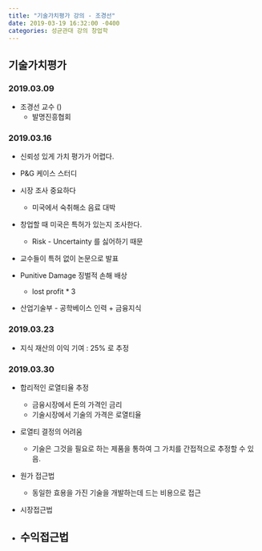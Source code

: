 ```yaml
---
title: "기술가치평가 강의 - 조경선"
date: 2019-03-19 16:32:00 -0400
categories: 성균관대 강의 창업학
---
```




## 기술가치평가

### 2019.03.09

 - 조경선 교수 ()
   - 발명진흥협회

### 2019.03.16

  - 신뢰성 있게 가치 평가가 어렵다.

  - P&G 케이스 스터디 

  - 시장 조사 중요하다
    - 미국에서 숙취해소 음료 대박

  - 창업할 때 미국은 특허가 있는지 조사한다.
    - Risk - Uncertainty 를 싫어하기 때문

  - 교수들이 특허 없이 논문으로 발표

  - Punitive Damage 징벌적 손해 배상
    - lost profit * 3

  - 산업기술부 - 공학베이스 인력 + 금융지식

### 2019.03.23

  - 지식 재산의 이익 기여 : 25% 로 추정

### 2019.03.30

  - 합리적인 로열티율 추정
    - 금융시장에서 돈의 가격인 금리
    - 기술시장에서 기술의 가격은 로열티율
  
  - 로열티 결정의 어려움
    - 기술은 그것을 필요로 하는 제품을 통하여 그 가치를 간접적으로 추정할 수 있음.
  
  - 원가 접근법
    - 동일한 효용을 가진 기술을 개발하는데 드는 비용으로 접근

  - 시장접근법

  - 수익접근법
    - 

